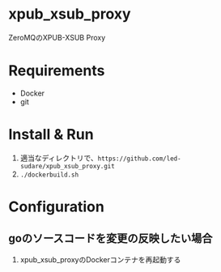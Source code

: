 # xpub_xsub_proxy

ZeroMQのXPUB-XSUB Proxy

# Requirements

- Docker
- git

# Install & Run

1. 適当なディレクトリで、`https://github.com/led-sudare/xpub_xsub_proxy.git`
2. `./dockerbuild.sh`

# Configuration

## goのソースコードを変更の反映したい場合
1. xpub_xsub_proxyのDockerコンテナを再起動する
